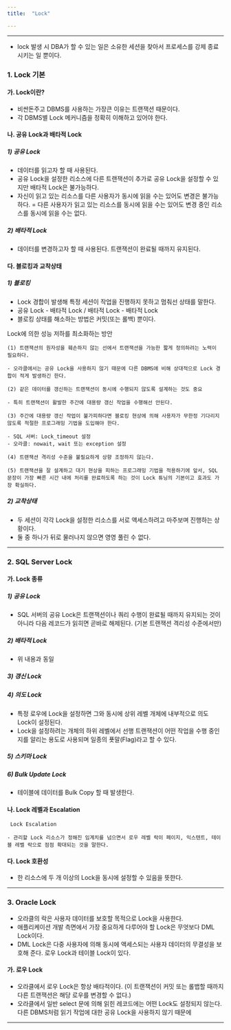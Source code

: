```yaml
---
title:  "Lock"

---
```


----------


- lock 발생 시 DBA가 할 수 있는 일은 소유한 세션을 찾아서 프로세스를 강제 종료시키는 일 뿐이다.

### 1. Lock 기본

#### 가. Lock이란?

- 비싼돈주고 DBMS를 사용하는 가장큰 이유는 트랜잭션 때문이다.
- 각 DBMS별 Lock 메커니즘을 정확히 이해하고 있어야 한다. 

#### 나. 공유 Lock과 배타적 Lock

##### 1) 공유 Lock

- 데이터를 읽고자 할 때 사용된다.
- 공유 Lock을 설정한 리소스에 다른 트랜잭션이 추가로 공유 Lock을 설정할 수 있지만 배타적 Lock은 불가능하다.
- 자신이 읽고 있는 리소스를 다른 사용자가 동시에 읽을 수는 있어도 변경은 불가능하다.  = 다른 사용자가 읽고 있는 리소스를 동시에 읽을 수는 있어도 변경 중인 리소스를 동시에 읽을 수는 없다. 

##### 2) 배타적 Lock

- 데이터를 변경하고자 할 때 사용된다. 트랜잭션이 완료될 때까지 유지된다.

#### 다. 블로킹과 교착상태

##### 1) 블로킹

- Lock 경합이 발생해 특정 세션이 작업을 진행하지 못하고 멈춰선 상태를 말한다.
- 공유 Lock - 배타적 Lock / 배타적 Lock - 배타적 Lock
- 블로킹 상태를 해소하는 방법은 커밋(또는 롤백) 뿐이다.

Lock에 의한 성능 저하를 최소화하는 방안
```
(1) 트랜잭션의 원자성을 훼손하지 않는 선에서 트랜잭션을 가능한 짧게 정의하려는 노력이 필요하다. 

- 오라클에서는 공유 Lock을 사용하지 않기 때문에 다른 DBMS에 비해 상대적으로 Lock 경합이 적게 발생하긴 한다.

(2) 같은 데이터를 갱신하는 트랜잭션이 동시에 수행되지 않도록 설계하는 것도 중요 

- 특히 트랜잭션이 활발한 주간에 대용량 갱신 작업을 수행해선 안된다.

(3) 주간에 대용량 갱신 작업이 불가피하다면 블로킹 현상에 의해 사용자가 무한정 기다리지 않도록 적절한 프로그래밍 기법을 도입해야 한다. 

- SQL 서버: Lock_timeout 설정
- 오라클: nowait, wait 또는 exception 설정

(4) 트랜잭션 격리성 수준을 불필요하게 상향 조정하지 않는다.

(5) 트랜잭션을 잘 설계하고 대기 현상을 피하는 프로그래밍 기법을 적용하기에 앞서, SQL 문장이 가장 빠른 시간 내에 처리를 완료하도록 하는 것이 Lock 튜닝의 기본이고 효과도 가장 확실하다.
```

##### 2) 교착상태

- 두 세션이 각각 Lock을 설정한 리소스를 서로 액세스하려고 마주보며 진행하는 상황이다.
- 둘 중 하나가 뒤로 물러나지 않으면 영영 풀린 수 없다. 


----------


### 2. SQL Server Lock

#### 가. Lock 종류

##### 1) 공유 Lock

- SQL 서버의 공유 Lock은 트랜잭션이나 쿼리 수행이 완료될 때까지 유지되는 것이 아니라 다음 레코드가 읽히면 곧바로 해제된다. (기본 트랜잭션 격리성 수준에서만)

##### 2) 배타적 Lock

- 위 내용과 동일

##### 3) 갱신 Lock

##### 4) 의도 Lock

- 특정 로우에 Lock을 설정하면 그와 동시에 상위 레벨 개체에 내부적으로 의도 Lock이 설정된다.
- Lock을 설정하려는 개체의 하위 레벨에서 선행 트랜잭션이 어떤 작업을 수행 중인지를 알리는 용도로 사용되며 일종의 푯말(Flag)라고 할 수 있다.

##### 5) 스키마 Lock

##### 6) Bulk Update Lock

- 테이블에 데이터를 Bulk Copy 할 때 발생한다.

 

#### 나. Lock 레벨과 Escalation

```
 Lock Escalation

- 관리할 Lock 리소스가 정해진 임계치를 넘으면서 로우 레벨 락이 페이지, 익스텐트, 테이블 레벨 락으로 점점 확대되는 것을 말한다.

```

#### 다. Lock 호환성

- 한 리소스에 두 개 이상의 Lock을 동시에 설정할 수 있음을 뜻한다.


----------


### 3. Oracle Lock

- 오라클의 락은 사용자 데이터를 보호할 목적으로 Lock을 사용한다.
- 애플리케이션 개발 측면에서 가장 중요하게 다루어야 할 Lock은 무엇보다 DML Lock이다. 
- DML Lock은 다중 사용자에 의해 동시에 액세스되는 사용자 데이터의 무결성을 보호해 준다. 로우 Lock과 테이블 Lock이 있다.

#### 가. 로우 Lock

- 오라클에서 로우 Lock은 항상 배타적이다. (이 트랜잭션이 커밋 또는 롤뱁할 때까지 다른 트랜잭션은 해당 로우를 변경할 수 없다.)
- 오라클에서 일반 select 문에 의해 읽힌 레코드에는 어떤 Lock도 설정되지 않는다. 다른 DBMS처럼 읽기 작업에 대한 공유 Lock을 사용하지 않기 때문에 


----------

